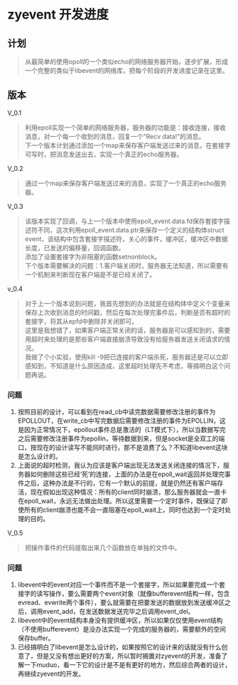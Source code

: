 # zyevent 开发进度

## 计划
> 从最简单的使用opoll的一个类似echo的网络服务器开始，逐步扩展，形成一个完整的类似于libevent的网络库，把每个阶段的开发进度记录在这里。

## 版本
V_0.1
> 利用epoll实现一个简单的网络服务器，服务器的功能是：接收连接，接收消息，对一个每一个收到的消息，回复一个"Recv data!"的消息。  
> 下一个版本计划通过添加一个map来保存客户端发送过来的消息，在套接字可写时，把消息发送出去，实现一个真正的echo服务器。

V_0.2
> 通过一个map来保存客户端发送过来的消息，实现了一个真正的echo服务器。  

V_0.3
> 该版本实现了回调，与上一个版本中使用epoll_event.data.fd保存套接字描述符不同，这次利用epoll_event.data.ptr来保存一个定义的结构体struct event，该结构中包含套接字描述符，关心的事件，缓冲区，缓冲区中数据长度，已发送的偏移量，回调函数。  
> 添加了设置套接字为非阻塞的函数setnonblock。  
> 下个版本需要解决的问题：1.客户端关闭时，服务器无法知道，所以需要有一个机制来判断现在客户端是不是已经关闭了。  

v_0.4
> 对于上一个版本说到问题，我首先想到的办法就是在结构体中定义个变量来保存上次收到消息的时间戳，然后在每次处理完事件后，判断是否有超时的套接字，将其从epfd中删除并关闭即可。  
> 这里是我想错了，如果客户端正常关闭的话，服务器是可以感知到的，需要用超时来处理的是那些客户端直接崩溃导致没有给服务器发送关闭请求的情况。  
> 我做了个小实验，使用kill -9把已连接的客户端杀死，服务器还是可以立即感知到，不知道是什么原因造成，这里超时处理先不考虑，等搞明白这个问题再说。  

### 问题
1. 按照目前的设计，可以看到在read_cb中读完数据需要修改注册的事件为EPOLLOUT，在write_cb中写完数据后需要修改注册的事件为EPOLLIN，这是因为正常情况下，epollout事件总是激活的（LT模式下），所以当数据写完之后需要修改注册事件为epollin，等待数据到来，但是socket是全双工的端口，按现在的设计读写不能同时进行，那不是浪费了么？不知道libevent这块是怎么设计的。
2. 上面说的超时检测，我认为应该是客户端出现无法发送关闭连接的情况下，服务器如何删除这些已经‘死’的连接，上面的办法是在epoll_wait返回并处理完事件之后，这种办法是不行的，它有一个默认的前提，就是仍然还有客户端存活，现在假如出现这种情况：所有的client同时崩溃，那么服务器就会一直卡在epoll_wait，永远无法做出处理。所以这里需要一个定时事件，既保证了即使所有的client崩溃也能不会一直阻塞在epoll_wait上，同时也达到一个定时处理的目的。

V_0.5
> 把操作事件的代码提取出来几个函数放在单独的文件中。   

### 问题
1. libevent中的event对应一个事件而不是一个套接字，所以如果要完成一个套接字的读写操作，要么需要两个event对象（就像bufferevent结构一样，包含evread、evwrite两个事件），要么就需要在把要发送的数据放到发送缓冲区之后，调用event_add，在发送数据发送完毕之后调用event_del。
2. libevent中的event结构本身没有提供缓冲区，所以如果仅仅使用event结构（不使用bufferevent）是没办法实现一个完成的服务器的，需要额外的空间保存buffer。
3. 已经搞明白了libevent是怎么设计的，如果按照它的设计来的话就没有什么创意了，但是又没有想出更好的方案，所以暂时搁置对zyevent的开发，准备了解一下muduo，看一下它的设计是不是有更好的地方，然后综合两者的设计，再继续zyevent的开发。  
